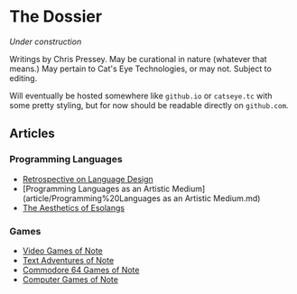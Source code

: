 The Dossier
===========

*Under construction*

Writings by Chris Pressey.  May be curational in nature (whatever that means.)
May pertain to Cat's Eye Technologies, or may not.  Subject to editing.

Will eventually be hosted somewhere like `github.io` or `catseye.tc` with some
pretty styling, but for now should be readable directly on `github.com`.

Articles
--------

### Programming Languages

*   [Retrospective on Language Design](article/Retrospective%20on%20Language%20Design.md)
*   [Programming Languages as an Artistic Medium](article/Programming%20Languages as an Artistic Medium.md)
*   [The Aesthetics of Esolangs](article/The%20Aesthetics%20of%20Esolangs.md)

### Games

*   [Video Games of Note](article/Video%20Games%20of%20Note.md)
*   [Text Adventures of Note](article/Text%20Adventures%20of%20Note.md)
*   [Commodore 64 Games of Note](article/Commodore%2064%20Games%20of%20Note.md)
*   [Computer Games of Note](article/Computer%20Games%20of%20Note.md)
